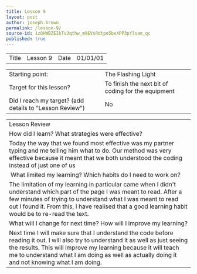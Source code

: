 ```yaml
---
title: Lesson 9
layout: post
author: joseph.brown
permalink: /lesson-9/
source-id: 1zQHWBZEIkTv3qthw_m9EVsRdtpo5beXPP3pYlsam_qc
published: true
---
```

<table>
  <tr>
    <td>Title</td>
    <td>Lesson 9</td>
    <td>Date</td>
    <td>01/01/01</td>
  </tr>
</table>


<table>
  <tr>
    <td>Starting point:</td>
    <td>The Flashing Light</td>
  </tr>
  <tr>
    <td>Target for this lesson?</td>
    <td>To finish the next bit of coding for the equipment</td>
  </tr>
  <tr>
    <td>Did I reach my target? 
(add details to "Lesson Review")</td>
    <td> No</td>
  </tr>
</table>


<table>
  <tr>
    <td>Lesson Review</td>
  </tr>
  <tr>
    <td>How did I learn? What strategies were effective? </td>
  </tr>
  <tr>
    <td>Today the way that we found most effective was my partner typing and me telling him what to do. Our method was very effective because it meant that we both understood the coding instead of just one of us</td>
  </tr>
  <tr>
    <td> What limited my learning? Which habits do I need to work on? </td>
  </tr>
  <tr>
    <td>The limitation of my learning in particular came when I didn't understand which part of the page I was meant to read. After a few minutes of trying to understand what I was meant to read out I found it. From this, I have realised that a good learning habit would be to re-read the text.</td>
  </tr>
  <tr>
    <td>What will I change for next time? How will I improve my learning?</td>
  </tr>
  <tr>
    <td>Next time I will make sure that I understand the code before reading it out. I will also try to understand it as well as just seeing the results. This will improve my learning because it will teach me to understand what I am doing as well as actually doing it and not knowing what I am doing.</td>
  </tr>
</table>


